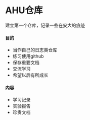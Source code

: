 # AHU仓库

建立第一个仓库，记录一些在安大的痕迹

#### 目的

- 当作自己的日志类仓库
- 练习使用github
- 保存重要文档
- 交流学习
- 希望以后有所成长

#### 内容

- 学习记录
- 实验报告
- 珍贵文档


